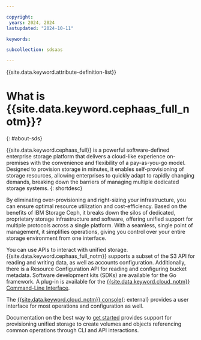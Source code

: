 ```yaml
---

copyright:
 years: 2024, 2024
lastupdated: "2024-10-11"

keywords:

subcollection: sdsaas

---
```

{{site.data.keyword.attribute-definition-list}}


# What is {{site.data.keyword.cephaas_full_notm}}?
{: #about-sds}

{{site.data.keyword.cephaas_full}} is a powerful software-defined enterprise storage platform that delivers a cloud-like experience on-premises with the convenience and flexibility of a pay-as-you-go model. Designed to provision storage in minutes, it enables self-provisioning of storage resources, allowing enterprises to quickly adapt to rapidly changing demands, breaking down the barriers of managing multiple dedicated storage systems.
{: shortdesc}

By eliminating over-provisioning and right-sizing your infrastructure, you can ensure optimal resource utilization and cost-efficiency. Based on the benefits of IBM Storage Ceph, it breaks down the silos of dedicated, proprietary storage infrastructure and software, offering unified support for multiple protocols across a single platform. With a seamless, single point of management, it simplifies operations, giving you control over your entire storage environment from one interface.


You can use APIs to interact with unified storage. {{site.data.keyword.cephaas_full_notm}} supports a subset of the S3 API for reading and writing data, as well as accounts configuration. Additionally, there is a Resource Configuration API for reading and configuring bucket metadata. Software development kits (SDKs) are available for the Go framework. A plug-in is available for the [{{site.data.keyword.cloud_notm}} Command-Line Interface](/docs/cli?topic=cli-getting-started).

The [{{site.data.keyword.cloud_notm}} console](https://cloud.ibm.com/){: external} provides a user interface for most operations and configuration as well.




Documentation on the best way to [get started](/docs/sdsaas?topic=sdsaas-getting-started) provides support for provisioning unified storage to create volumes and objects referencing common operations through CLI and API interactions.
